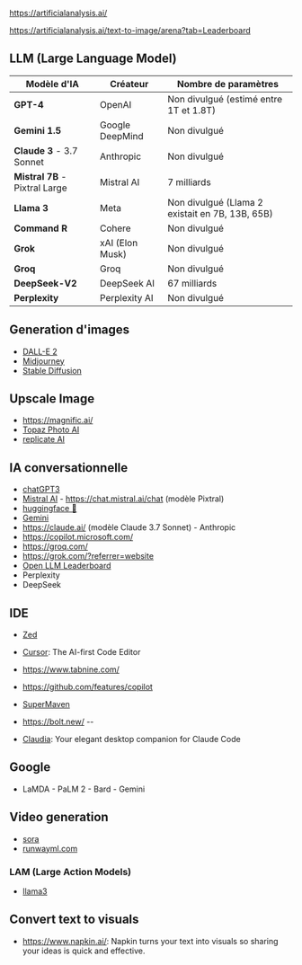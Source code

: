 https://artificialanalysis.ai/

https://artificialanalysis.ai/text-to-image/arena?tab=Leaderboard

##  LLM (Large Language Model)

| **Modèle d'IA**  | **Créateur**       | **Nombre de paramètres** |
|------------------|-------------------|--------------------------|
| **GPT-4**       | OpenAI             | Non divulgué (estimé entre 1T et 1.8T) |
| **Gemini 1.5**  | Google DeepMind    | Non divulgué |
| **Claude 3** - 3.7 Sonnet    | Anthropic          | Non divulgué |
| **Mistral 7B** - Pixtral Large | Mistral AI         | 7 milliards |
| **Llama 3**     | Meta               | Non divulgué (Llama 2 existait en 7B, 13B, 65B) |
| **Command R**   | Cohere             | Non divulgué |
| **Grok**        | xAI (Elon Musk)    | Non divulgué |
| **Groq**        | Groq    | Non divulgué |
| **DeepSeek-V2** | DeepSeek AI        | 67 milliards |
| **Perplexity**  | Perplexity AI      | Non divulgué |

## Generation d'images

- [DALL-E 2](https://labs.openai.com/)
- [Midjourney](https://www.midjourney.com/home/?callbackUrl=%2Fapp%2F)
- [Stable Diffusion](https://stablediffusionweb.com/#demo)

## Upscale Image

- https://magnific.ai/
- [Topaz Photo AI](https://www.topazlabs.com/)
- [replicate AI](https://replicate.com/)

## IA conversationnelle

- [chatGPT3](https://chat.openai.com/chat)
- [Mistral AI](https://mistral.ai/fr/) - https://chat.mistral.ai/chat (modèle Pixtral)
- [huggingface 🤗](https://huggingface.co/chat/)
- [Gemini](https://gemini.google.com/app)
- https://claude.ai/ (modèle Claude 3.7 Sonnet) - Anthropic
- https://copilot.microsoft.com/
- https://groq.com/
- https://grok.com/?referrer=website
- [Open LLM Leaderboard](https://huggingface.co/spaces/HuggingFaceH4/open_llm_leaderboard)
- Perplexity
- DeepSeek

## IDE

- [Zed](https://zed.dev/)
- [Cursor](https://cursor.sh/): The AI-first Code Editor

- https://www.tabnine.com/
- https://github.com/features/copilot
- [SuperMaven](https://supermaven.com/)
- https://bolt.new/
--
- [Claudia](https://claudiacode.com/): Your elegant desktop companion for Claude Code

## Google

- LaMDA - PaLM 2 - Bard - Gemini

## Video generation

- [sora](https://openai.com/sora)
- [runwayml.com](https://runwayml.com/)

### LAM (Large Action Models)

- [llama3](https://github.com/meta-llama/llama3)

## Convert text to visuals

- https://www.napkin.ai/: Napkin turns your text into visuals so sharing your ideas is quick and effective.

